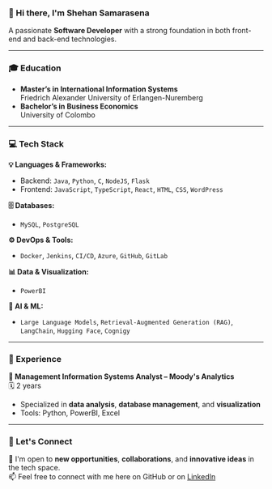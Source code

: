 ### 👋 Hi there, I'm Shehan Samarasena  
A passionate **Software Developer** with a strong foundation in both front-end and back-end technologies.

---

### 🎓 Education  
-  **Master’s in International Information Systems**  
  Friedrich Alexander University of Erlangen-Nuremberg  
-  **Bachelor’s in Business Economics**  
  University of Colombo  

---

### 💻 Tech Stack  

**💡 Languages & Frameworks:**  
- Backend: `Java`, `Python`, `C`, `NodeJS`, `Flask`  
- Frontend: `JavaScript`, `TypeScript`, `React`, `HTML`, `CSS`, `WordPress`

**🗄️ Databases:**  
- `MySQL`, `PostgreSQL`

**⚙️ DevOps & Tools:**  
- `Docker`, `Jenkins`, `CI/CD`, `Azure`, `GitHub`, `GitLab`

**📊 Data & Visualization:**  
- `PowerBI`

**🧠 AI & ML:**  
- `Large Language Models`, `Retrieval-Augmented Generation (RAG)`, `LangChain`, `Hugging Face`, `Cognigy`

---

### 💼 Experience  

**🔹 Management Information Systems Analyst – Moody's Analytics**  
🗓️ 2 years  
- Specialized in **data analysis**, **database management**, and **visualization**  
- Tools: Python, PowerBI, Excel  

---

### 🤝 Let's Connect  
💬 I'm open to **new opportunities**, **collaborations**, and **innovative ideas** in the tech space.  
📫 Feel free to connect with me here on GitHub or on [LinkedIn](https://www.linkedin.com/in/YOUR-LINKEDIN-HERE)














